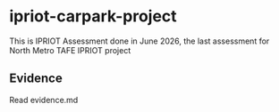 # ipriot-carpark-project

This is IPRIOT Assessment done in June 2026, the last assessment for North Metro TAFE IPRIOT project

<h2> Evidence </h2>
Read evidence.md
